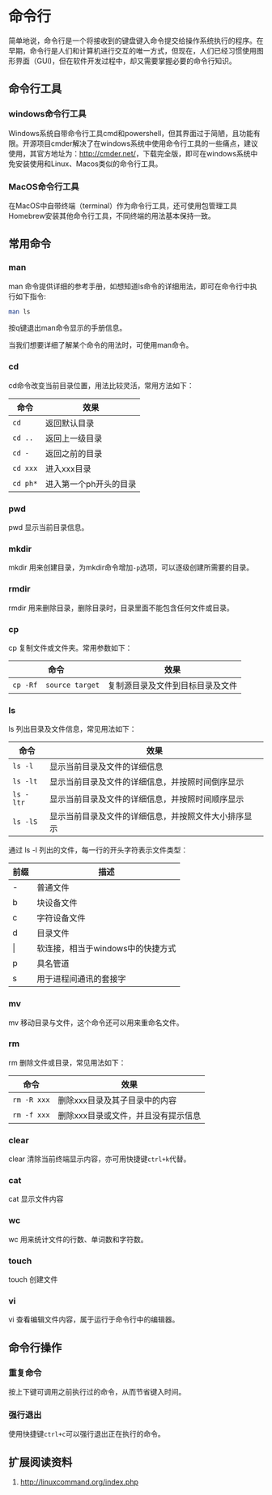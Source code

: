 # 命令行

简单地说，命令行是一个将接收到的键盘键入命令提交给操作系统执行的程序。在早期，命令行是人们和计算机进行交互的唯一方式，但现在，人们已经习惯使用图形界面（GUI)，但在软件开发过程中，却又需要掌握必要的命令行知识。

## 命令行工具

### windows命令行工具

Windows系统自带命令行工具cmd和powershell，但其界面过于简陋，且功能有限。开源项目cmder解决了在windows系统中使用命令行工具的一些痛点，建议使用，其官方地址为：<http://cmder.net/>，下载完全版，即可在windows系统中免安装使用和Linux、Macos类似的命令行工具。

### MacOS命令行工具

在MacOS中自带终端（terminal）作为命令行工具，还可使用包管理工具Homebrew安装其他命令行工具，不同终端的用法基本保持一致。

## 常用命令

### man

man 命令提供详细的参考手册，如想知道ls命令的详细用法，即可在命令行中执行如下指令:

```bash
man ls
```

按q键退出man命令显示的手册信息。

当我们想要详细了解某个命令的用法时，可使用man命令。

### cd

cd命令改变当前目录位置，用法比较灵活，常用方法如下：

| 命令 | 效果 |
|------|------|
|`cd`   |返回默认目录|
|`cd ..` |返回上一级目录|
|`cd -` |返回之前的目录|
|`cd xxx`|进入xxx目录|
|`cd ph*`|进入第一个ph开头的目录|

### pwd

pwd 显示当前目录信息。

### mkdir

mkdir 用来创建目录，为mkdir命令增加`-p`选项，可以逐级创建所需要的目录。

### rmdir

rmdir 用来删除目录，删除目录时，目录里面不能包含任何文件或目录。

### cp

cp 复制文件或文件夹。常用参数如下：

| 命令 | 效果 |
|------|------|
|`cp -Rf  source target`|复制源目录及文件到目标目录及文件|

### ls

ls 列出目录及文件信息，常见用法如下：

| 命令 | 效果 |
|------|------|
|`ls -l`|显示当前目录及文件的详细信息|
|`ls -lt`|显示当前目录及文件的详细信息，并按照时间倒序显示|
|`ls -ltr`|显示当前目录及文件的详细信息，并按照时间顺序显示|
|`ls -lS`|显示当前目录及文件的详细信息，并按照文件大小排序显示|

通过 ls -l 列出的文件，每一行的开头字符表示文件类型：

|前缀|描述|
|----|----|
|\-|普通文件|
|b|块设备文件|
|c|字符设备文件|
|d|目录文件|
|&#124;|软连接，相当于windows中的快捷方式|
|p|具名管道|
|s|用于进程间通讯的套接字|

### mv

mv 移动目录与文件，这个命令还可以用来重命名文件。

### rm

rm 删除文件或目录，常见用法如下：

| 命令 | 效果 |
|------|------|
|`rm -R xxx`|删除xxx目录及其子目录中的内容|
|`rm -f xxx`|删除xxx目录或文件，并且没有提示信息|

### clear

clear 清除当前终端显示内容，亦可用快捷键`ctrl+k`代替。

### cat

cat 显示文件内容

### wc

wc 用来统计文件的行数、单词数和字符数。

### touch

touch 创建文件

### vi

vi 查看编辑文件内容，属于运行于命令行中的编辑器。

## 命令行操作

### 重复命令

按上下键可调用之前执行过的命令，从而节省键入时间。

### 强行退出

使用快捷键`ctrl+c`可以强行退出正在执行的命令。

## 扩展阅读资料

1. <http://linuxcommand.org/index.php>
